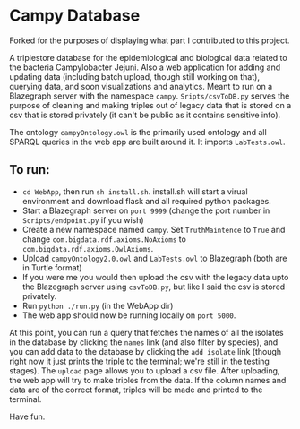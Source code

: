 # Campy Database
Forked for the purposes of displaying what part I contributed to this project.

A triplestore database for the epidemiological and biological data related to the bacteria Campylobacter Jejuni. Also a web application for adding and updating data (including batch upload, though still working on that), querying data, and soon visualizations and analytics. 
Meant to run on a Blazegraph server with the namespace `campy`.
`Sripts/csvToDB.py` serves the purpose of cleaning and making triples out of legacy data that is stored on a csv
that is stored privately (it can't be public as it contains sensitive info).

The ontology `campyOntology.owl` is the primarily used ontology and all SPARQL queries in the web app are built
around it. It imports `LabTests.owl`. 

## To run:
- `cd WebApp`, then run `sh install.sh`. install.sh will start a virual environment and download flask and all required python packages.
- Start a Blazegraph server on `port 9999` (change the port number in `Scripts/endpoint.py` if you wish)
- Create a new namespace named `campy`. Set `TruthMaintence` to `True` and change `com.bigdata.rdf.axioms.NoAxioms`
  to `com.bigdata.rdf.axioms.OwlAxioms`.
- Upload `campyOntology2.0.owl` and `LabTests.owl` to Blazegraph (both are in Turtle format)
- If you were me you would then upload the csv with the legacy data upto the Blazegraph server using
  `csvToDB.py`, but like I said the csv is stored privately.
- Run `python ./run.py` (in the WebApp dir)
- The web app should now be running locally on `port 5000`.

At this point, you can run a query that fetches the names of all the isolates in the database by clicking the `names` 
link (and also filter by species), and you can add data to the database by clicking the `add isolate` link (though right now it just prints the triple to the terminal; we're still in the testing stages). The `upload` page allows you to upload a csv file. After uploading, the web app will try to make triples from the data. If the column names and data are of the correct format, triples will be made and printed to the terminal.

Have fun.


